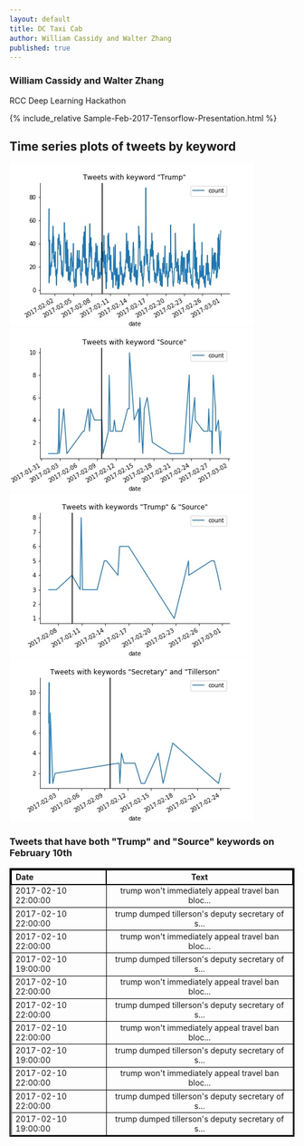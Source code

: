 ```yaml
---
layout: default
title: DC Taxi Cab
author: William Cassidy and Walter Zhang
published: true
---
```


### William Cassidy and Walter Zhang

RCC Deep Learning Hackathon 

{% include_relative Sample-Feb-2017-Tensorflow-Presentation.html %}

## Time series plots of tweets by keyword

![Figure 1](images/trump_tweets.jpg)
![Figure 2](images/source_tweets.jpg)
![Figure 3](images/trump_and_source_tweets.jpg)
![Figure 4](images/secretary_and_tillerson_tweets.jpg)

### Tweets that have both "Trump" and "Source" keywords on February 10th

<style>
table{
    border-collapse: collapse;
    border-spacing: 0;
    border:2px solid #000000;
}

th{
    border:2px solid #000000;
}

td{
    border:1px solid #000000;
}
</style>

| Date | Text |
| :--- | :--: |
| 2017-02-10 22:00:00 | trump won't immediately appeal travel ban bloc... |
| 2017-02-10 22:00:00 | trump dumped tillerson's deputy secretary of s... |
| 2017-02-10 22:00:00 | trump won't immediately appeal travel ban bloc... |
| 2017-02-10 19:00:00 | trump dumped tillerson's deputy secretary of s... |
| 2017-02-10 22:00:00 | trump won't immediately appeal travel ban bloc... |
| 2017-02-10 22:00:00 | trump dumped tillerson's deputy secretary of s... |
| 2017-02-10 22:00:00 | trump won't immediately appeal travel ban bloc... |
| 2017-02-10 19:00:00 | trump dumped tillerson's deputy secretary of s... |
| 2017-02-10 22:00:00 | trump won't immediately appeal travel ban bloc... |
| 2017-02-10 22:00:00 | trump dumped tillerson's deputy secretary of s... |
| 2017-02-10 19:00:00 | trump dumped tillerson's deputy secretary of s... |
